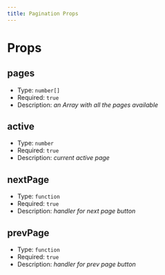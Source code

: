 ```yaml
---
title: Pagination Props
---
```


# Props

## pages
- Type: `number[]`
- Required: `true`
- Description: _an Array with all the pages available_

## active
- Type: `number`
- Required: `true`
- Description: _current active page_

## nextPage
- Type: `function`
- Required: `true`
- Description: _handler for next page button_

## prevPage
- Type: `function`
- Required: `true`
- Description: _handler for prev page button_
